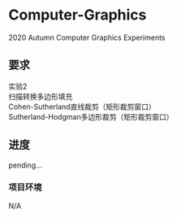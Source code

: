 # Computer-Graphics
2020 Autumn Computer Graphics Experiments

## 要求
实验2 <br />
扫描转换多边形填充 <br />
Cohen-Sutherland直线裁剪（矩形裁剪窗口） <br />
Sutherland-Hodgman多边形裁剪（矩形裁剪窗口） <br />

## 进度
pending...
### 项目环境
N/A
